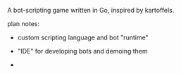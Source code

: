 A bot-scripting game written in Go, inspired by kartoffels.

plan notes:

- custom scripting language and bot "runtime"

- "IDE" for developing bots and demoing them

- 
